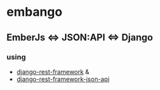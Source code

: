 # embango

## EmberJs <=> JSON:API <=> Django

### using 
- [django-rest-framework](https://github.com/encode/django-rest-framework) &
- [django-rest-framework-json-api](https://github.com/django-json-api/django-rest-framework-json-api)



